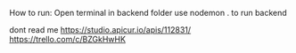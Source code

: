 How to run:
Open terminal in backend folder
use nodemon . to run backend

dont read me
https://studio.apicur.io/apis/112831/
https://trello.com/c/BZGkHwHK
